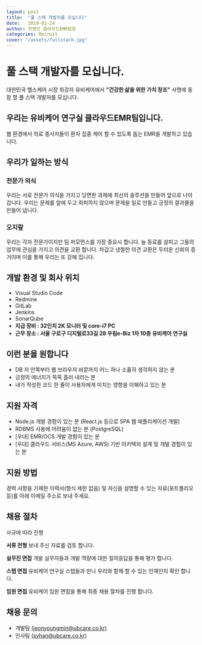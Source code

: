 ```yaml
---
layout: post
title:  "풀 스택 개발자를 모십니다"
date:   2019-01-24
author: 전영민 클라우드EMR팀장
categories: Recruit
cover: "/assets/fullstack.jpg"
---
```


# 풀 스택 개발자를 모십니다.

대한민국 헬스케어 시장 최강자 유비케어에서 **"건강한 삶을 위한 가치 창조"** 사명에 동참 할 
풀 스택 개발자를 모십니다.

## 우리는 유비케어 연구실 클라우드EMR팀입니다.
웹 환경에서 의료 종사자들이 환자 집중 케어 할 수 있도록 돕는 EMR을 개발하고 있습니다.

## 우리가 일하는 방식
### 전문가 의식
우리는 서로 전문가 의식을 가지고 당면한 과제에 최선의 솔루션을 만들어 앞으로 나아갑니다.
우리는 문제를 앞에 두고 회피하지 않으며 문제을 일로 만들고 긍정의 결과물을 만들어 냅니다.

### 오지랖
우리는 각자 전문가이지만 팀 퍼모먼스를 가장 중요시 합니다. 
늘 동료를 살피고 그들의 업무에 관심을 가지고 의견을 교환 합니다.
차갑고 냉철한 의견 교환은 두터운 신뢰의 증거이며 이를 통해 우리는 또 강해 집니다.

## 개발 환경 및 회사 위치
- Visual Studio Code
- Redmine
- GitLab
- Jenkins
- SonarQube
- **지급 장비 : 32인치 2K 모니터 및 core-i7 PC**
- **근무 장소 : 서울 구로구 디지털로33길 28 우림e-Biz 1차 10층 유비케어 연구실**

## 이런 분을 원합니다
- DB 저 안쪽부터 웹 브라우저 바깥까지 어느 하나 소홀히 생각하지 않는 분
- 긍정의 에너지가 뚝뚝 흘러 내리는 분
- 내가 작성한 코드 한 줄이 사용자에게 미치는 영향을 이해하고 있는 분

## 지원 자격
- Node.js 개발 경험이 있는 분 (React.js 등으로 SPA 웹 애플리케이션 개발)
- RDBMS 사용에 어려움이 없는 분 (PostgreSQL)
- [우대] EMR/OCS 개발 경험이 있는 분
- [우대] 클라우드 서비스(MS Azure, AWS) 기반 아키텍처 설계 및 개발 경험이 있는 분

## 지원 방법
경력 사항을 기재한 이력서(형식 제한 없음) 및 자신을 설명할 수 있는 자료(포트폴리오 등)를
아래 이메일 주소로 보내 주세요.

## 채용 절차
사규에 따라 진행

**서류 전형**
보내 주신 자료를 검토 합니다.

**실무진 면접**
개발 실무자들과 개발 역량에 대한 질의응답을 통해 평가 합니다.

**스텝 면접**
유비케어 연구실 스텝들과 만나 우리와 함께 할 수 있는 인재인지 확인 합니다.

**임원 면접**
유비케어 임원 면접을 통해 최종 채용 절차를 진행 합니다.


## 채용 문의
- 개발팀 [(jeonyoungmin@ubcare.co.kr)](mailto://jeonyoungmin@ubcare.co.kr/)
- 인사팀 [(syhan@ubcare.co.kr)](mailto://syhan@ubcare.co.kr/)







